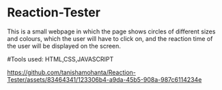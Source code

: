 # Reaction-Tester

This is a small webpage in which the page shows circles of different sizes and colours, which the user will have to click on, and the reaction time of the user will be displayed on the screen.

#Tools used: HTML,CSS,JAVASCRIPT 





https://github.com/tanishamohanta/Reaction-Tester/assets/83464341/123306b4-a9da-45b5-908a-987c6114234e

